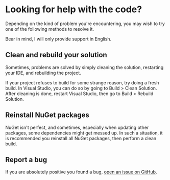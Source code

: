 # Looking for help with the code?
Depending on the kind of problem you're encountering, you may wish to try one of the following methods to resolve it.

Bear in mind, I will only provide support in English.

## Clean and rebuild your solution
Sometimes, problems are solved by simply cleaning the solution, restarting your IDE, and rebuilding the project. 

If your project refuses to build for some strange reason, try doing a fresh build. In Visual Studio, you can do so by 
going to Build > Clean Solution. After cleaning is done, restart Visual Studio, then go to Build > Rebuild Solution.

## Reinstall NuGet packages
NuGet isn't perfect, and sometimes, especially when updating other packages, some dependencies might get messed up. 
In such a situation, it is recommended you reinstall all NuGet packages, then perform a clean build.

## Report a bug
If you are absolutely positive you found a bug, [open an issue on GitHub][1].

[1]: https://github.com/Emzi0767/Common/issues/new
